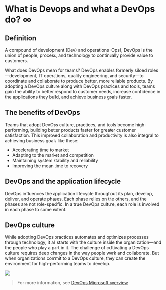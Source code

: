# What is Devops and what a DevOps do? ∞

## Definition
A compound of development (Dev) and operations (Ops), DevOps is the union of people, process, and technology to continually provide value to customers.

What does DevOps mean for teams? DevOps enables formerly siloed roles—development, IT operations, quality engineering, and security—to coordinate and collaborate to produce better, more reliable products. By adopting a DevOps culture along with DevOps practices and tools, teams gain the ability to better respond to customer needs, increase confidence in the applications they build, and achieve business goals faster.

## The benefits of DevOps
Teams that adopt DevOps culture, practices, and tools become high-performing, building better products faster for greater customer satisfaction. This improved collaboration and productivity is also integral to achieving business goals like these:
- Accelerating time to market
- Adapting to the market and competition
- Maintaining system stability and reliability
- Improving the mean time to recovery

## DevOps and the application lifecycle
DevOps influences the application lifecycle throughout its plan, develop, deliver, and operate phases. Each phase relies on the others, and the phases are not role-specific. In a true DevOps culture, each role is involved in each phase to some extent.


## DevOps culture
While adopting DevOps practices automates and optimizes processes through technology, it all starts with the culture inside the organization—and the people who play a part in it. The challenge of cultivating a DevOps culture requires deep changes in the way people work and collaborate. But when organizations commit to a DevOps culture, they can create the environment for high-performing teams to develop.

![](https://azurecomcdn.azureedge.net/cvt-54545bce8b1e1cfb37a6c5131f8fddf99cc4e66b90077142135062bcf26c1758/images/page/overview/devops/index/lifecycle.png)

> For more information, see [DevOps Microsoft overview](https://azure.microsoft.com/en-us/overview/what-is-devops/#devops-overview)